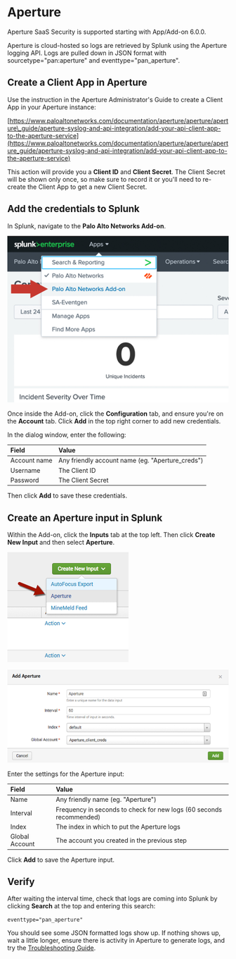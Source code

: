 # Aperture

Aperture SaaS Security is supported starting with App/Add-on 6.0.0.

Aperture is cloud-hosted so logs are retrieved by Splunk using the Aperture logging API. Logs are pulled down in JSON format with sourcetype="pan:aperture" and eventtype="pan_aperture".

## Create a Client App in Aperture

Use the instruction in the Aperture Administrator's Guide to create a Client App in your Aperture instance:

[https://www.paloaltonetworks.com/documentation/aperture/aperture/aperture\_guide/aperture-syslog-and-api-integration/add-your-api-client-app-to-the-aperture-service](https://www.paloaltonetworks.com/documentation/aperture/aperture/aperture_guide/aperture-syslog-and-api-integration/add-your-api-client-app-to-the-aperture-service)

This action will provide you a **Client ID** and **Client Secret**.  The Client Secret will be shown only once, so make sure to record it or you'll need to re-create the Client App to get a new Client Secret.

## Add the credentials to Splunk

In Splunk, navigate to the **Palo Alto Networks Add-on**.

![](/assets/add-on.jpg)

Once inside the Add-on, click the **Configuration** tab, and ensure you're on the **Account** tab.  Click **Add** in the top right corner to add new credentials.

In the dialog window, enter the following:

| Field | Value |
| :--- | :--- |
| Account name | Any friendly account name (eg. "Aperture_creds") |
| Username | The Client ID |
| Password | The Client Secret |

Then click **Add** to save these credentials.

## Create an Aperture input in Splunk

Within the Add-on, click the **Inputs** tab at the top left. Then click **Create New Input** and then select **Aperture**.

![](/assets/aperture-mod-input.png)

![](/assets/aperture-settings.png)

Enter the settings for the Aperture input:

| Field | Value |
| :--- | :--- |
| Name | Any friendly name (eg. "Aperture") |
| Interval | Frequency in seconds to check for new logs (60 seconds recommended) |
| Index | The index in which to put the Aperture logs |
| Global Account | The account you created in the previous step |

Click **Add** to save the Aperture input.

## Verify

After waiting the interval time, check that logs are coming into Splunk by clicking **Search** at the top and entering this search:

    eventtype="pan_aperture"

You should see some JSON formatted logs show up. If nothing shows up, wait a little longer, ensure there is activity in Aperture to generate logs, and try the [Troubleshooting Guide](troubleshoot.md#aperture).